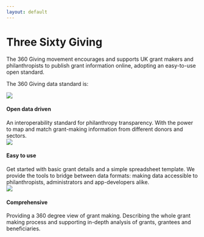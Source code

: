 ```yaml
---
layout: default
---
```


# Three Sixty Giving

The 360 Giving movement encourages and supports UK grant makers and philanthropists to publish grant information online, adopting an easy-to-use open standard.

The 360 Giving data standard is:

<div class="section">
<div class="col span_1_of_3 center-text">
<img src="{{site.baseurl}}/assets/img/iconmonstr_opendatabase.png" class="icon-image"/>
<h4>Open data driven</h4>
An interoperability standard for philanthropy transparency. With the power to map and match grant-making information from different donors and sectors. 
</div>
<div class="col span_1_of_3 center-text">
<img src="{{site.baseurl}}/assets/img/iconmonstr_ff.png" class="icon-image"/>
<h4>Easy to use</h4>
Get started with basic grant details and a simple spreadsheet template. We provide the tools to bridge between data formats: making data accessible to philanthropists, administrators and app-developers alike. 
</div>
<div class="col span_1_of_3 center-text">
<img src="{{site.baseurl}}/assets/img/360circle.png" class="icon-image"/>
<h4>Comprehensive</h4>
Providing a 360 degree view of grant making. Describing the whole grant making process and supporting in-depth analysis of grants, grantees and beneficiaries.
</div>
</div>

